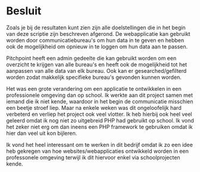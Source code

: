 # Besluit

Zoals je bij de resultaten kunt zien zijn alle doelstellingen die in het begin van deze scriptie zijn beschreven afgerond. De webapplicatie kan gebruikt worden door communicatiebureau's om hun data in te geven en hebben ook de mogelijkheid om opnieuw in te loggen om hun data aan te passen.

Pitchpoint heeft een admin gedeelte die kan gebruikt worden om een overzicht te krijgen van alle bureau's en heeft ook de mogelijkheid tot het aanpassen van alle data van elk bureau. Ook kan er gesearched/gefilterd worden zodat makkelijk specifieke bureau's gevonden kunnen worden.
 
Het was een grote verandering om een applicatie te ontwikkelen in een professionele omgeving dan op school. Ik werkte aan dit project samen met iemand die ik niet kende, waardoor in het begin de communicatie misschien een beetje stroef liep. Maar na enkele weken was dit ongeloofelijk hard verbeterd en verliep het project ook veel vlotter. Ik heb hierbij ook heel veel geleerd omdat ik nog niet zo uitgebreid PHP had gebruikt op school. Ik vond het zeker niet erg om dan ineens een PHP framework te gebruiken omdat ik hier dan veel uit kon bijleren.

Ik vond het heel interessant om te werken in dit bedrijf omdat ik zo een idee heb gekregen van hoe websites/webapplicaties ontwikkeld worden in een professonele omgeving terwijl ik dit hiervoor enkel via schoolprojecten kende. 

